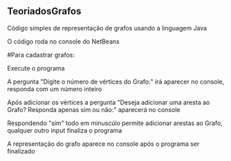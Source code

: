 ## TeoriadosGrafos

Código simples de representação de grafos usando a linguagem Java

O código roda no console do NetBeans

#Para cadastrar grafos:

Execute o programa

A pergunta "Digite o número de vértices do Grafo:" irá aparecer no console, responda com um número inteiro

Após adicionar os vértices a pergunta "Deseja adicionar uma aresta ao Grafo? Responda apenas sim ou não:" aparecerá no console

Respondendo "sim" todo em minuscúlo permite adicionar arestas ao Grafo, qualquer outro input finaliza o programa

A representação do grafo aparece no console após o programa ser finalizado
